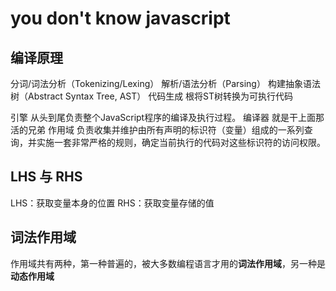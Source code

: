 # you don't know javascript

## 编译原理

分词/词法分析（Tokenizing/Lexing）
解析/语法分析（Parsing）
  构建抽象语法树（Abstract Syntax Tree, AST）
代码生成
  根将ST树转换为可执行代码

引擎
  从头到尾负责整个JavaScript程序的编译及执行过程。
编译器
  就是干上面那活的兄弟
作用域
  负责收集并维护由所有声明的标识符（变量）组成的一系列查询，并实施一套非常严格的规则，确定当前执行的代码对这些标识符的访问权限。

## LHS 与 RHS

LHS：获取变量本身的位置
RHS：获取变量存储的值

## 词法作用域

作用域共有两种，第一种普遍的，被大多数编程语言才用的**词法作用域**，另一种是**动态作用域**
